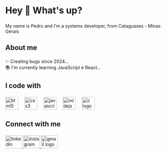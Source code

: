 <h1 align="left">Hey 👋 What's up?</h1>

###

<p align="left">My name is Pedro and I'm a systems developer, from Cataguases - Minas Gerais</p>

###

<h2 align="left">About me</h2>

###

<p align="left">✨ Creating bugs since 2024...<br>📚 I'm currently learning JavaScript e React...</p>

###

<h2 align="left">I code with</h2>

###

<div align="left">
  <img src="https://cdn.jsdelivr.net/gh/devicons/devicon/icons/html5/html5-original.svg" height="40" alt="html5 logo"  />
  <img width="12" />
  <img src="https://cdn.jsdelivr.net/gh/devicons/devicon/icons/css3/css3-original.svg" height="40" alt="css3 logo"  />
  <img width="12" />
  <img src="https://cdn.jsdelivr.net/gh/devicons/devicon/icons/javascript/javascript-original.svg" height="40" alt="javascript logo"  />
  <img width="12" />
  <img src="https://cdn.jsdelivr.net/gh/devicons/devicon/icons/nodejs/nodejs-original.svg" height="40" alt="nodejs logo"  />
  <img width="12" />
  <img src="https://cdn.jsdelivr.net/gh/devicons/devicon/icons/c/c-original.svg" height="40" alt="c logo"  />
</div>

###

<h2 align="left">Connect with me</h2>

###

<div align="left">
  <a href="https://br.linkedin.com/in/pedrohenriquerb" target="_blank"><img
      src="https://raw.githubusercontent.com/maurodesouza/profile-readme-generator/master/src/assets/icons/social/linkedin/default.svg"
      width="52" height="40" alt="linkedin logo" />
  </a>
  <a href="https://www.instagram.com/pedrohrz7/" target="_blank"><img
      src="https://raw.githubusercontent.com/maurodesouza/profile-readme-generator/master/src/assets/icons/social/instagram/default.svg"
      width="52" height="40" alt="instagram logo" />
  </a>
  <a href="pedrobarbosar123@gmail.com" target="_blank"><img
      src="https://raw.githubusercontent.com/maurodesouza/profile-readme-generator/master/src/assets/icons/social/gmail/default.svg"
      width="52" height="40" alt="gmail logo" />
  </a>
</div>
